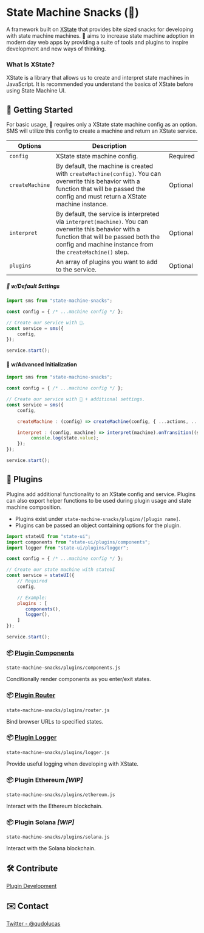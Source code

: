# State Machine Snacks (🍕)
A framework built on [XState](https://xstate.js.org/docs/about/concepts.html) that provides bite sized snacks for developing with state machine machines. 🍕 aims to increase state machine adoption in modern day web apps by providing a suite of tools and plugins to inspire development and new ways of thinking.

### What Is XState?
XState is a library that allows us to create and interpret state machines in JavaScript. It is recommended you understand the basics of XState before using State Machine UI. 

## 🚀 Getting Started 
For basic usage, 🍕 requires only a XState state machine config as an option. SMS will utilize this config to create a machine and return an XState service.

| Options     | Description  |              |
| ----------- | -----------  | -----------  | 
| `config`  | XState state machine config. | Required
| `createMachine` | By default, the machine is created with `createMachine(config)`. You can overwrite this behavior with a function that will be passed the config and must return a XState machine instance. | Optional
| `interpret` | By default, the service is interpreted via `interpret(machine)`. You can overwrite this behavior with a function that will be passed both the config and machine instance from the `createMachine()` step. | Optional
| `plugins` | An array of plugins you want to add to the service. | Optional

##### 🍕 w/Default Settings
```javascript
import sms from "state-machine-snacks";

const config = { /* ...machine config */ };

// Create our service with 🍕.
const service = sms({
    config,
});

service.start();
```

#### 🍕 w/Advanced Initialization
```javascript
import sms from "state-machine-snacks";

const config = { /* ...machine config */ };

// Create our service with 🍕 + additional settings.
const service = sms({
    config,

    createMachine : (config) => createMachine(config, { ...actions, ...services }),

    interpret : (config, machine) => interpret(machine).onTransition((state) => {
         console.log(state.value);
    });
});

service.start();
```

## 🔌 Plugins
Plugins add additional functionality to an XState config and service. Plugins can also export helper functions to be used during plugin usage and state machine composition.
- Plugins exist under `state-machine-snacks/plugins/[plugin name]`.
- Plugins can be passed an object containing options for the plugin. 

```javascript
import stateUI from "state-ui";
import components from "state-ui/plugins/components";
import logger from "state-ui/plugins/logger";

const config = { /* ...machine config */ };

// Create our state machine with stateUI
const service = stateUI({
    // Required
    config,

    // Example:
    plugins : [
       components(),
       logger(),
    ]
});

service.start();
```

### 📦 [Plugin Components](/docs/plugins/components.md)

`state-machine-snacks/plugins/components.js`

Conditionally render components as you enter/exit states.


### 📦 [Plugin Router](/docs/plugins/components.md)

`state-machine-snacks/plugins/router.js`

Bind browser URLs to specified states.

### 📦 [Plugin Logger](/docs/plugins/logger.md)

`state-machine-snacks/plugins/logger.js`

Provide useful logging when developing with XState. 

### 📦 Plugin Ethereum *[WIP]*

`state-machine-snacks/plugins/ethereum.js`

Interact with the Ethereum blockchain.

### 📦 Plugin Solana *[WIP]*

`state-machine-snacks/plugins/solana.js`

Interact with the Solana blockchain.  

## 🛠 Contribute 
[Plugin Development](/docs/plugin-development.md)

## ✉️ Contact 
[Twitter - @qudolucas](https://twitter.com/qudolucas)
